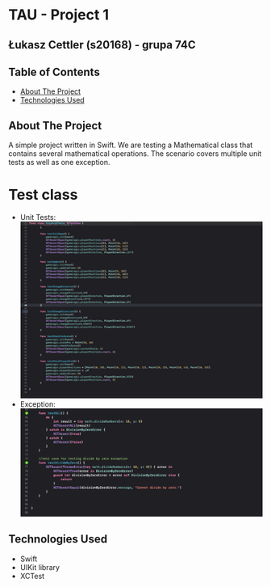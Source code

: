 # TAU - Project 1

## Łukasz Cettler (s20168) - grupa 74C

<!-- TABLE OF CONTENTS -->
## Table of Contents

* [About The Project](#about-the-project)
* [Technologies Used](#technologies-used)

<!-- ABOUT THE PROJECT -->
## About The Project

A simple project written in Swift. 
We are testing a Mathematical class that contains several mathematical operations. 
The scenario covers multiple unit tests as well as one exception.

# Test class

* Unit Tests:
![Unit Tests](https://github.com/lukaszcettler/TAU/blob/main/Project1/Unit%20Tests.png)
* Exception:
![Exception](https://github.com/lukaszcettler/TAU/blob/main/Project1/Exception.png)

## Technologies Used

* Swift
* UIKit library
* XCTest
